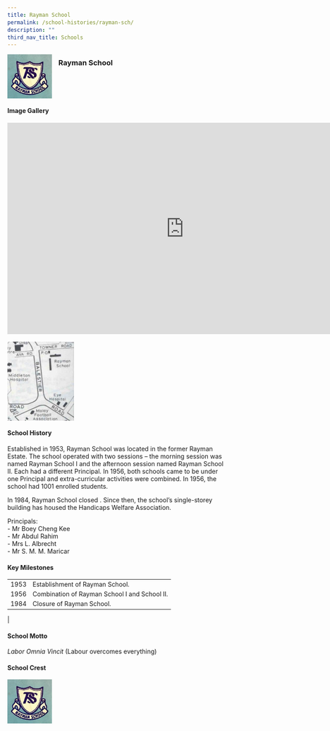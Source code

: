 ```yaml
---
title: Rayman School
permalink: /school-histories/rayman-sch/
description: ""
third_nav_title: Schools
---
```

<img align="left" style="width:20%;margin-right:15px;" src="/images/raymansch1.jpg">

### **Rayman School**

<br clear="left">

#### **Image Gallery**
<iframe src="https://docs.google.com/presentation/d/e/2PACX-1vS-kOMf5MAMJx4yHcb_IRVIz2v_bOPLVOW4D8jjDGAerEczxYwk6gfTQLY_JVEedVFpR7CNtC4q7hjB/embed?start=false&amp;loop=true&amp;delayms=5000" frameborder="0" width="800" height="479" allowfullscreen="true"></iframe>

<p><a href="/images/raymansch2.jpg">  
<img align="left" style="width:30%;margin-right:15px;" src="/images/raymansch2.jpg">
</a></p>

<br clear="left">

#### **School History**
Established in 1953, Rayman School was located in the former Rayman Estate. The school operated with two&nbsp;sessions&nbsp;– the morning session was named Rayman School I and the afternoon session named Rayman School II. Each had a different Principal. In 1956, both schools came to be under one Principal and extra-curricular activities were combined. In 1956, the school had 1001 enrolled students.  
  
In 1984, Rayman School closed . Since then, the school’s single-storey building has housed the Handicaps Welfare Association.

Principals:<br>
\- Mr Boey Cheng Kee<br>
\- Mr Abdul Rahim<br>
\- Mrs L. Albrecht<br>
\- Mr S. M. M. Maricar

#### **Key Milestones**

|  |  |
|:---:|---|
| 1953 | Establishment of Rayman School. |
| 1956 | Combination of Rayman School I and School II. |
| 1984 | Closure of Rayman School. |
|

#### **School Motto**
_Labor Omnia Vincit_&nbsp;(Labour overcomes everything)

#### **School Crest**
<img align="left" style="width:20%;margin-right:15px;" src="/images/raymansch1.jpg">


<br clear="left">